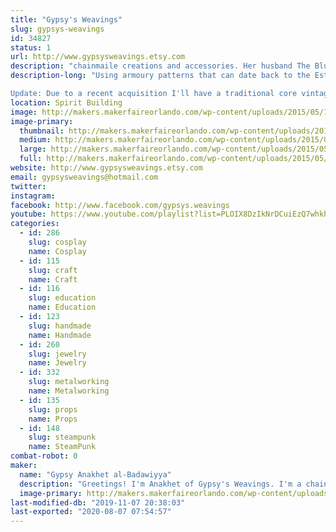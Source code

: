 ```yaml
---
title: "Gypsy's Weavings"
slug: gypsys-weavings
id: 34827
status: 1
url: http://www.gypsysweavings.etsy.com
description: "chainmaile creations and accessories. Her husband The Blue Fool will also be joining her with his card game The Abandons which funded last year on kickstarter! "
description-long: "Using armoury patterns that can date back to the Estrucians of old, I make everything from bracelets to purses. I do mostly accessories, though. I have, at times, gone back to the roots and make functional armour as well for renaissance festivals and combat groups. I also make items for furries who need scales instead of fur.

Update: Due to a recent acquisition I'll have a traditional core vintage violet wand with me! If you're a fan of Nikola Tesla, violet wands (aka the ray) and tesla coils are not unknown to you. Getting a chance to feel it though is rare! I'll have a vintage (from what I can find it's from the 1940s) violet \"ray\" machine and a modern solid state. Satisfy your curiosity and get to see, and for the daring feel, one for yourself!"
location: Spirit Building
image: http://makers.makerfaireorlando.com/wp-content/uploads/2015/05/1610913_885423104837246_7360532481243816421_n.jpg
image-primary:
  thumbnail: http://makers.makerfaireorlando.com/wp-content/uploads/2015/05/1610913_885423104837246_7360532481243816421_n-150x150.jpg
  medium: http://makers.makerfaireorlando.com/wp-content/uploads/2015/05/1610913_885423104837246_7360532481243816421_n-300x196.jpg
  large: http://makers.makerfaireorlando.com/wp-content/uploads/2015/05/1610913_885423104837246_7360532481243816421_n.jpg
  full: http://makers.makerfaireorlando.com/wp-content/uploads/2015/05/1610913_885423104837246_7360532481243816421_n.jpg
website: http://www.gypsysweavings.etsy.com
email: gypsysweavings@hotmail.com
twitter: 
instagram: 
facebook: http://www.facebook.com/gypsys.weavings
youtube: https://www.youtube.com/playlist?list=PLOIX8DzIkNrDCuiEzQ7whkhoLYbtYvwKL
categories:
  - id: 286
    slug: cosplay
    name: Cosplay
  - id: 115
    slug: craft
    name: Craft
  - id: 116
    slug: education
    name: Education
  - id: 123
    slug: handmade
    name: Handmade
  - id: 260
    slug: jewelry
    name: Jewelry
  - id: 332
    slug: metalworking
    name: Metalworking
  - id: 135
    slug: props
    name: Props
  - id: 148
    slug: steampunk
    name: SteamPunk
combat-robot: 0
maker:
  name: "Gypsy Anakhet al-Badawiyya"
  description: "Greetings! I'm Anakhet of Gypsy's Weavings. I'm a chainmaile armourer and accessory maker who takes historical patterns and puts a more modern use to them. I start with a pile of links and using pliers I artfully weave them together. I mostly use premade links from a supplier though I have made my own in the past and still have the supplies to do so. "
  image-primary: http://makers.makerfaireorlando.com/wp-content/uploads/2015/05/10846479_1004816692869144_6371303313562769882_n.jpg
last-modified-db: "2019-11-07 20:38:03"
last-exported: "2020-08-07 07:54:57"
---
```

